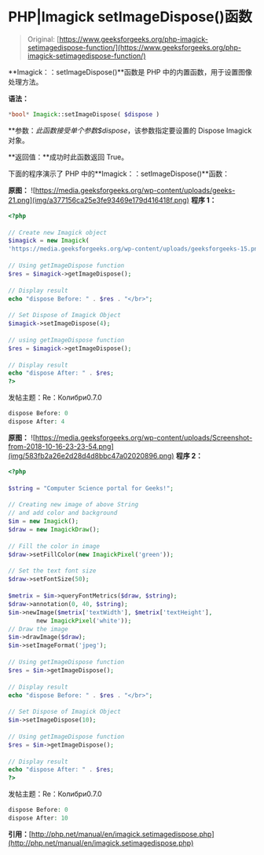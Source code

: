 # PHP|Imagick setImageDispose()函数

> Original: [https://www.geeksforgeeks.org/php-imagick-setimagedispose-function/](https://www.geeksforgeeks.org/php-imagick-setimagedispose-function/)

**Imagick：：setImageDispose()**函数是 PHP 中的内置函数，用于设置图像处理方法。

**语法：**

```php
*bool* Imagick::setImageDispose( $dispose )
```

**参数：**此函数接受单个参数*$dispose*，该参数指定要设置的 Dispose Imagick 对象。

**返回值：**成功时此函数返回 True。

下面的程序演示了 PHP 中的**Imagick：：setImageDispose()**函数：

**原图：**
![https://media.geeksforgeeks.org/wp-content/uploads/geeks-21.png](img/a377156ca25e3fe93469e179d416418f.png)
**程序 1：**

```php
<?php

// Create new Imagick object
$imagick = new Imagick(
'https://media.geeksforgeeks.org/wp-content/uploads/geeksforgeeks-15.png');

// Using getImageDispose function
$res = $imagick->getImageDispose();

// Display result
echo "dispose Before: " . $res . "</br>";

// Set Dispose of Imagick Object
$imagick->setImageDispose(4);

// using getImageDispose function
$res = $imagick->getImageDispose();

// Display result
echo "dispose After: " . $res;
?>
```

发帖主题：Re：Колибри0.7.0

```php
dispose Before: 0
dispose After: 4

```

**原图：**
![https://media.geeksforgeeks.org/wp-content/uploads/Screenshot-from-2018-10-16-23-23-54.png](img/583fb2a26e2d28d4d8bbc47a02020896.png)
**程序 2：**

```php
<?php

$string = "Computer Science portal for Geeks!"; 

// Creating new image of above String 
// and add color and background 
$im = new Imagick(); 
$draw = new ImagickDraw(); 

// Fill the color in image 
$draw->setFillColor(new ImagickPixel('green')); 

// Set the text font size 
$draw->setFontSize(50); 

$metrix = $im->queryFontMetrics($draw, $string); 
$draw->annotation(0, 40, $string); 
$im->newImage($metrix['textWidth'], $metrix['textHeight'], 
        new ImagickPixel('white')); 
// Draw the image         
$im->drawImage($draw); 
$im->setImageFormat('jpeg');

// Using getImageDispose function
$res = $im->getImageDispose();

// Display result
echo "dispose Before: " . $res . "</br>";

// Set Dispose of Imagick Object
$im->setImageDispose(10);

// Using getImageDispose function
$res = $im->getImageDispose();

// Display result
echo "dispose After: " . $res;
?>
```

发帖主题：Re：Колибри0.7.0

```php
dispose Before: 0
dispose After: 10 

```

**引用：**[http://php.net/manual/en/imagick.setimagedispose.php](http://php.net/manual/en/imagick.setimagedispose.php)